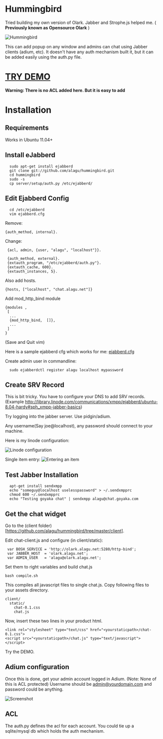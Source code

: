 Hummingbird
================

Tried building my own version of Olark. Jabber and Strophe.js helped me. ( **Previously known as Opensource Olark** )


![Hummingbird](http://farm1.staticflickr.com/199/496387464_0995c6bf93.jpg)

This can add popup on any window and admins can chat using Jabber clients (adium, etc).
It doesn't have any auth mechanism built it, but it can be added easily using the auth.py file.

[**TRY DEMO**](http://alagu.github.io/hummingbird/)
=============

**Warning: There is no ACL added here. But it is easy to add**

Installation
=============

Requirements
------------
Works in Ubuntu 11.04+


Install eJabberd
----------------

```
  sudo apt-get install ejabberd
  git clone git://github.com/alagu/hummingbird.git
  cd hummingbird
  sudo -s
  cp server/setup/auth.py /etc/ejabberd/
```

Edit Ejabberd Config
--------------------

```
  cd /etc/ejabberd
  vim ejabberd.cfg
```

Remove:
```
{auth_method, internal}.
```

Change:

```
 {acl, admin, {user, "alagu", "localhost"}}.

 {auth_method, external}.
 {extauth_program, "/etc/ejabberd/auth.py"}.
 {extauth_cache, 600}.
 {extauth_instances, 5}.
```

Also add hosts.
```
{hosts, ["localhost", "chat.alagu.net"]}
```

Add mod_http_bind module

```
{modules ,
 [
  ...
  {mod_http_bind,  []},
  ...
 ]
}
```

(Save and Quit vim)

Here is a sample ejabberd cfg which works for me: [ejabberd.cfg](https://github.com/alagu/hummingbird/blob/master/server/setup/ejabberd.cfg.sample)

Create admin user in commandline:

```
  sudo ejabberdctl register alagu localhost mypassword
```

Create SRV Record
------------------
This is bit tricky. You have to configure your DNS to add SRV records. (Example http://library.linode.com/communications/xmpp/ejabberd/ubuntu-8.04-hardy#sph_xmpp-jabber-basics)

Try logging into the jabber server. Use pidgin/adium. 

Any username(Say joe@localhost), any password should connect to your machine.

Here is my linode configuration:

![Linode configuration](http://cl.ly/image/3m141k1X3P2r/Screen%20Shot%202013-04-16%20at%208.20.00%20AM.png)

Single item entry:
![Entering an item](http://cl.ly/image/3z3h1g2X0E0B/Screen%20Shot%202013-04-16%20at%208.21.57%20AM.png)

Test Jabber Installation
-------------------------
```
  apt-get install sendxmpp
  echo "someguy@localhost uselesspassword" > ~/.sendxmpprc
  chmod 600 ~/.sendxmpprc 
  echo "Testing goyaka chat" | sendxmpp alagu@chat.goyaka.com
```

Get the chat widget
-------------------

Go to the (client folder)[https://github.com/alagu/hummingbird/tree/master/client].

Edit chat-client.js and configure (in client/static):

```
 var BOSH_SERVICE = 'http://olark.alagu.net:5280/http-bind';
 var JABBER_HOST  = 'olark.alagu.net';
 var ADMIN_USER   = 'alagu@olark.alagu.net';
```

Set them to right variables and build chat.js

```
bash compile.sh
```

This compiles all javascript files to single chat.js. Copy following files to your assets directory.

```
client/
  static/
    chat-0.1.css
    chat.js
```

Now, insert these two lines in your product html.
```
<link rel="stylesheet" type="text/css" href="<yourstaticpath>/chat-0.1.css">
<script src="<yourstaticpath>/chat.js" type="text/javascript"></script>
```

Try the DEMO.


Adium configuration
--------------------

Once this is done, get your admin account logged in Adium. (Note: None of this is ACL protected)
Username should be admin@yourdomain.com and password could be anything.

![Screenshot](http://cl.ly/image/2D1E413t1Q0M/Screen%20Shot%202013-04-16%20at%2011.20.36%20AM.png)


ACL
---

The auth.py defines the acl for each account. You could tie up a sqlite/mysql db which holds the auth mechanism.
